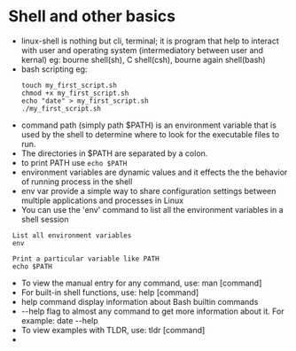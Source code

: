 # Shell and other basics
* linux-shell is nothing but cli, terminal; it is program that help to interact with user and operating system (intermediatory between user and kernal) eg: bourne shell(sh), C shell(csh), bourne again shell(bash)
* bash scripting eg:
    ```
    touch my_first_script.sh
    chmod +x my_first_script.sh
    echo "date" > my_first_script.sh
    ./my_first_script.sh
    ```
* command path (simply path $PATH) is an environment variable that is used by the shell to determine where to look for the executable files to run.
* The directories in $PATH are separated by a colon.
* to print PATH use `echo $PATH`
* environment variables are dynamic values and it effects the the behavior of running process in the shell
* env var provide a simple way to share configuration settings between multiple applications and processes in Linux
* You can use the 'env' command to list all the environment variables in a shell session

```
 List all environment variables
 env

 Print a particular variable like PATH
 echo $PATH
```

* To view the manual entry for any command, use: man [command]
* For built-in shell functions, use: help [command]
* help command display information about Bash builtin commands
* --help flag to almost any command to get more information about it. For example: date --help
* To view examples with TLDR, use: tldr [command]
* 